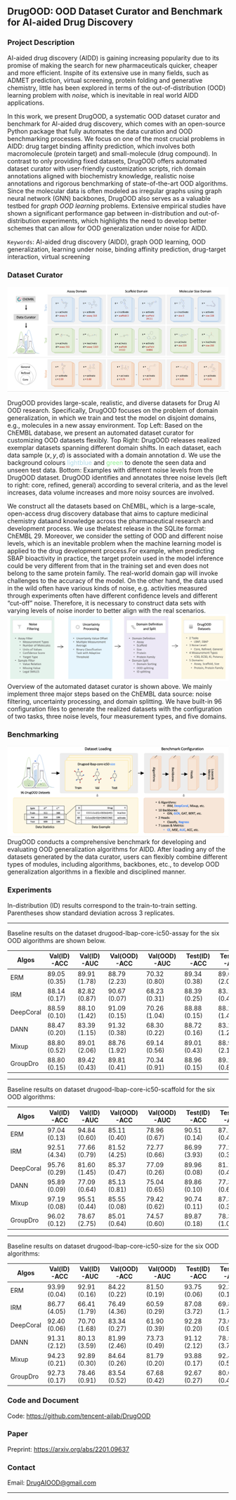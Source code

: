 ## DrugOOD: OOD Dataset Curator and Benchmark for AI-aided Drug Discovery


### Project Description

AI-aided drug discovery (AIDD) is gaining increasing popularity due to its promise of  making  the  search  for  new   pharmaceuticals  quicker,  cheaper  and  more  efficient.  Inspite of its extensive use in many fields,  such as ADMET prediction,  virtual screening, protein folding and generative chemistry, little has been explored in terms of the out-of-distribution (OOD) learning problem with _noise_, which is inevitable in real world AIDD applications.

In this work, we present DrugOOD, a systematic OOD dataset curator and benchmark for AI-aided drug discovery,  which comes with an open-source Python package that fully automates the data curation and OOD benchmarking processes.  We focus on one of the most crucial problems in AIDD: drug target binding affinity prediction, which involves both macromolecule (protein target) and small-molecule (drug compound).  In contrast to only providing fixed datasets, DrugOOD offers automated dataset curator with user-friendly customization scripts, rich domain annotations aligned with biochemistry knowledge,  realistic  noise  annotations  and  rigorous  benchmarking  of  state-of-the-art OOD algorithms.  Since the molecular data is often modeled as irregular graphs using graph neural network (GNN) backbones, DrugOOD also serves as a valuable testbed for _graph OOD learning_ problems.  Extensive empirical studies have shown a significant performance gap between in-distribution and out-of-distribution experiments, which highlights the need to develop better schemes that can allow for OOD generalization under noise for AIDD.


`Keywords`: AI-aided drug discovery (AIDD), graph OOD learning, OOD generalization, learning under noise, binding affinity prediction, drug-target interaction, virtual screening


### Dataset Curator

![overview_dataset](figures/overview_dataset.png)

DrugOOD provides large-scale, realistic, and diverse datasets for Drug AI OOD research. Specifically, DrugOOD focuses on the problem of domain generalization, in which we train and test the model on disjoint domains, e.g., molecules in a new assay environment.
Top Left: Based on the ChEMBL database, we present an automated dataset curator for customizing OOD datasets flexibly.
Top Right: DrugOOD releases realized exemplar datasets spanning different domain shifts. In each dataset, each data sample $(x, y, d)$ is associated with a domain annotation d. We use the background colours <span style="color:lightblue;">lightblue</span> and   <span style="color:lightgreen;">green</span>  to denote the seen data and unseen test data.
Bottom: Examples with different noise levels from the DrugOOD dataset. DrugOOD identifies and annotates three noise levels (left to right: core, refined, general) according to several criteria, and as the level increases,  data volume increases and  more noisy sources are involved.

We construct all the datasets based on ChEMBL, which is a large-scale, open-access drug discovery database that aims to capture medicinal chemistry dataand knowledge across the pharmaceutical research and development process. We use thelatest release in the SQLite format:  ChEMBL 29.  Moreover,  we consider the setting of OOD and different noise levels, which is an inevitable problem when the machine learning  model  is  applied  to  the  drug  development  process.For  example,  when  predicting SBAP bioactivity in practice, the target protein used in the model inference could be very different from that in the training set and even does not belong to the same protein family. The real-world domain gap will invoke challenges to the accuracy of the model.  On the other  hand,  the  data  used  in  the  wild  often  have  various  kinds  of  noise,  e.g.   activities measured through experiments often have different confidence levels and different “cut-off” noise.  Therefore, it is necessary to construct data sets with varying levels of noise inorder to better align with the real scenarios.
![curator](figures/curator.png)
Overview of the automated dataset curator is shown above. We mainly implement three major steps based on the ChEMBL data source: noise filtering, uncertainty processing, and domain splitting. We have built-in 96 configuration files to generate the realized  datasets with the configuration of two tasks, three noise levels, four measurement types, and five domains.

### Benchmarking

![benchmark](figures/benchmark.png)
DrugOOD conducts a comprehensive benchmark for developing and evaluating OOD generalization algorithms for AIDD. After loading any of the datasets generated by the data curator, users can flexibly combine different types of modules, including algorithms, backbones, etc., to develop OOD generalization algorithms in a flexible and disciplined manner.


### Experiments
In-distribution (ID) results correspond to the train-to-train setting. Parentheses show standard deviation across 3 replicates.

<hr />

Baseline results on  the dataset drugood-lbap-core-ic50-assay for the six OOD algorithms are shown below.

 | Algos | Val(ID)-ACC | Val(ID)-AUC | Val(OOD)-ACC |Val(OOD)-AUC | Test(ID)-ACC |Test(ID)-AUC| Test(OOD)-ACC | Test(OOD)-AUC|
 | ------ | ------     | --------- |    ----------- | ------------| -------------|------------|---------------|---------------|
|ERM|89.05 (0.35) |89.91 (1.78) |88.79 (2.23) |70.32 (0.80) |89.34 (0.38) |89.62 (2.04 |82.14 (0.86) |71.98 (0.29)
|IRM|88.14 (0.17) |82.82 (0.87) |90.67 (0.07) |68.23 (0.31) |88.39 (0.25) |83.10 (0.46 |82.41 (0.20) |69.22 (0.51)
|DeepCoral|88.59 (0.10) |88.10 (1.42) |91.09 (0.15) |70.26 (1.04) |88.88 (0.15) |88.23 (1.42 |83.04 (0.08) |71.76 (0.60)
|DANN|88.47 (0.20) |83.39 (1.15) |91.32 (0.38) |68.30 (0.22) |88.72 (0.16) |83.20 (1.28 |83.22 (0.10) |70.08 (0.65)
|Mixup|88.80 (0.52) |89.01 (2.06) |88.76 (1.92) |69.14 (0.56) |89.01 (0.43) |88.95 (2.17 |81.65 (1.06) |71.34 (0.41)
|GroupDro|88.80 (0.15) |89.42 (0.43) |89.81 (0.41) |70.34 (0.91) |88.96 (0.15) |89.24 (0.82 |82.62 (0.23) |71.54 (0.46)


<hr />
Baseline results on  dataset drugood-lbap-core-ic50-scaffold for the six OOD algorithms:

| Algos | Val(ID)-ACC | Val(ID)-AUC | Val(OOD)-ACC |Val(OOD)-AUC | Test(ID)-ACC |Test(ID)-AUC| Test(OOD)-ACC | Test(OOD)-AUC|
 | ------ | ------     | --------- |    ----------- | ------------| -------------|------------|---------------|---------------|
|ERM|97.04 (0.13) |94.84 (0.60) |85.11 (0.40) |78.96 (0.67) |90.51 (0.14) |87.15 (0.48 |76.33 (0.64) |69.54 (0.52)
|IRM|92.51 (4.34) |77.66 (0.79) |81.52 (4.25) |72.77 (0.66) |86.99 (3.93) |77.22 (0.32 |72.96 (4.32) |64.94 (0.30)
|DeepCoral|95.76 (0.29) |81.60 (1.45) |85.37 (0.47) |77.09 (0.26) |89.96 (0.08) |81.13 (0.49 |76.90 (0.37) |68.54 (0.01)
|DANN|95.89 (0.09) |77.09 (0.64) |85.13 (0.81) |75.04 (0.65) |89.86 (0.10) |77.30 (0.65 |77.11 (0.66) |66.37 (0.20)
|Mixup|97.19 (0.08) |95.51 (0.44) |85.55 (0.08) |79.42 (0.62) |90.74 (0.11) |87.35 (0.33 |77.18 (0.19) |69.29 (0.24)
|GroupDro|96.02 (0.12) |78.67 (2.75) |85.01 (0.64) |74.57 (0.60) |89.87 (0.18) |78.32 (1.09 |76.18 (0.86) |66.67 (0.67)

<hr />

Baseline results on  dataset drugood-lbap-core-ic50-size for the six OOD algorithms:

| Algos | Val(ID)-ACC | Val(ID)-AUC | Val(OOD)-ACC |Val(OOD)-AUC | Test(ID)-ACC |Test(ID)-AUC| Test(OOD)-ACC | Test(OOD)-AUC|
 | ------ | ------     | --------- |    ----------- | ------------| -------------|------------|---------------|---------------|
|ERM|93.99 (0.04) |92.91 (0.16) |84.22 (0.22) |81.50 (0.19) |93.75 (0.06) |92.35 (0.15 |71.46 (0.67) |67.48 (0.47)
|IRM|86.77 (4.05) |66.41 (1.79) |76.49 (4.36) |60.59 (0.29) |87.08 (3.72) |69.80 (1.74 |66.39 (3.92) |57.00 (0.39)
|DeepCoral|92.40 (0.06) |70.70 (1.68) |83.34 (0.27) |61.90 (0.39) |92.28 (0.20) |73.08 (0.98 |72.36 (0.32) |57.31 (0.44)
|DANN|91.31 (2.12) |80.13 (3.59) |81.99 (2.46) |73.73 (0.49) |91.12 (2.12) |78.53 (3.71 |70.08 (3.50) |63.45 (0.18)
|Mixup|94.23 (0.21) |92.89 (0.30) |84.64 (0.26) |81.79 (0.20) |93.88 (0.17) |92.48 (0.55 |72.73 (0.68) |67.73 (0.27)
|GroupDro|92.73 (0.17) |78.46 (0.91) |83.54 (0.52) |67.68 (0.42) |92.67 (0.27) |80.02 (0.44 |72.64 (0.33) |60.90 (1.23)



### Code and Document

Code:   <https://github.com/tencent-ailab/DrugOOD>

### Paper

Preprint: <https://arxiv.org/abs/2201.09637>

### Contact

Email: <DrugAIOOD@gmail.com>

<hr />
